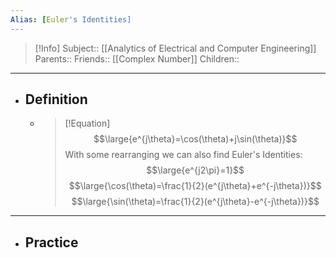 ```yaml
---
Alias: [Euler's Identities]
---
```

> [!Info]
> Subject:: [[Analytics of Electrical and Computer Engineering]]
> Parents:: 
> Friends:: [[Complex Number]]
> Children:: 
---
- ## Definition
	- > [!Equation]
	  > $$\large{e^{j\theta}=\cos(\theta)+j\sin(\theta)}$$
	  > With some rearranging we can also find Euler's Identities:
	  > $$\large{e^{j2\pi}=1}$$
	  > $$\large{\cos(\theta)=\frac{1}{2}(e^{j\theta}+e^{-j\theta})}$$
	  > $$\large{\sin(\theta)=\frac{1}{2}(e^{j\theta}-e^{-j\theta})}$$
---
- ## Practice